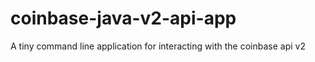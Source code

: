 # coinbase-java-v2-api-app
A tiny command line application for interacting with the coinbase api v2
